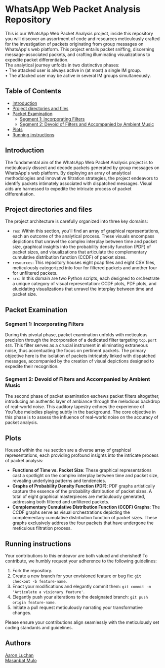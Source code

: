 # WhatsApp Web Packet Analysis Repository

This is our WhatsApp Web Packet Analysis project, inside this repository you will discover an assortment of code and resources meticulously crafted for the investigation of packets originating from group messages on WhatsApp's web platform. 
This project entails packet sniffing, discerning message-associated packets, and crafting illuminating visualizations to expedite packet differentiation.  
The analytical journey unfolds in two distinctive phases:  
• The attacked user is always active in (at most) a single IM group.  
• The attacked user may be active in several IM groups simultaneously.   

## Table of Contents

- [Introduction](#introduction)
- [Project directories and files](#project-layout)
- [Packet Examination](#packet-examination)
  - [Segment 1: Incorporating Filters](#segment-1-incorporating-filters)
  - [Segment 2: Devoid of Filters and Accompanied by Ambient Music](#segment-2-devoid-of-filters-and-accompanied-by-ambient-music)
- [Plots](#plots)
- [Running instructions](#Running-instructionsn)

## Introduction

The fundamental aim of the WhatsApp Web Packet Analysis project is to meticulously dissect and decode packets generated by group messages on WhatsApp's web platform. By deploying an array of analytical methodologies and innovative filtration strategies, the project endeavors to identify packets intimately associated with dispatched messages. Visual aids are harnessed to expedite the intricate process of packet differentiation.

## Project directories and files

The project architecture is carefully organized into three key domains:

- `res`: Within this section, you'll find an array of graphical representations, each an outcome of the analytical process. These visuals encompass depictions that unravel the complex interplay between time and packet size, graphical insights into the probability density function (PDF) of packet sizes, and visualizations that articulate the complementary cumulative distribution function (CCDF) of packet sizes.
- `resources`: This repository houses eight pcap files and eight CSV files, meticulously categorized into four for filtered packets and another four for unfiltered packets.  
- `src`: In this domain are two Python scripts, each designed to orchestrate a unique category of visual representation: CCDF plots, PDF plots, and elucidating visualizations that unravel the interplay between time and packet size.

## Packet Examination

### Segment 1: Incorporating Filters

During this pivotal phase, packet examination unfolds with meticulous precision through the incorporation of a dedicated filter targeting `tcp.port 443`. This filter serves as a crucial instrument in eliminating extraneous noise, thus accentuating the focus on pertinent packets. The primary objective here is the isolation of packets intricately linked with dispatched messages, accompanied by the creation of visual depictions designed to expedite their recognition.

### Segment 2: Devoid of Filters and Accompanied by Ambient Music

The second phase of packet examination eschews packet filters altogether, introducing an authentic layer of ambiance through the melodious backdrop of real-world noise. This auditory tapestry echoes the experience of YouTube melodies playing subtly in the background. The core objective in this phase is to assess the influence of real-world noise on the accuracy of packet analysis.

## Plots

Housed within the `res` section are a diverse array of graphical representations, each providing profound insights into the intricate process of packet analysis:

- **Functions of Time vs. Packet Size**: These graphical representations cast a spotlight on the complex interplay between time and packet size, revealing underlying patterns and tendencies.
- **Graphs of Probability Density Function (PDF)**: PDF graphs artistically capture the essence of the probability distribution of packet sizes. A total of eight graphical masterpieces are meticulously generated, addressing both filtered and unfiltered packets.
- **Complementary Cumulative Distribution Function (CCDF) Graphs**: The CCDF graphs serve as visual orchestrations depicting the complementary cumulative distribution function of packet sizes. These graphs exclusively address the four packets that have undergone the meticulous filtration process.

## Running instructions

Your contributions to this endeavor are both valued and cherished! To contribute, we humbly request your adherence to the following guidelines:

1. Fork the repository.
2. Create a new branch for your envisioned feature or bug fix: `git checkout -b feature-name`.
3. Enact your modifications and elegantly commit them: `git commit -m 'Articulate a visionary feature'`.
4. Elegantly push your alterations to the designated branch: `git push origin feature-name`.
5. Initiate a pull request meticulously narrating your transformative changes.

Please ensure your contributions align seamlessly with the meticulously set coding standards and guidelines.



## Authors

[Aaron Luchan](https://github.com/aronl096)  
[Masanbat Mulo ](https://github.com/Masanbat12)
